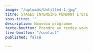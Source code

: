 ```yaml
---
image: "/uploads/Untitled-1.jpg"
titre: STAGES INTENSIFS PENDANT L'ETE
sous-titre: ''
description: Nouveau programme
texte-boutton: Prendre un rendez-vous
lien-boutton: "/contact"
published: false

---
```

